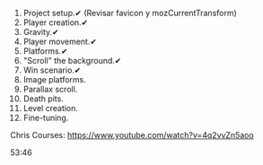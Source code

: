 1. Project setup.✔ (Revisar favicon y mozCurrentTransform)
2. Player creation.✔
3. Gravity.✔
4. Player movement.✔
5. Platforms.✔
6. "Scroll" the background.✔
7. Win scenario.✔
8. Image platforms.
9. Parallax scroll.
10. Death pits.
11. Level creation.
12. Fine-tuning.

Chris Courses: https://www.youtube.com/watch?v=4q2vvZn5aoo

53:46
